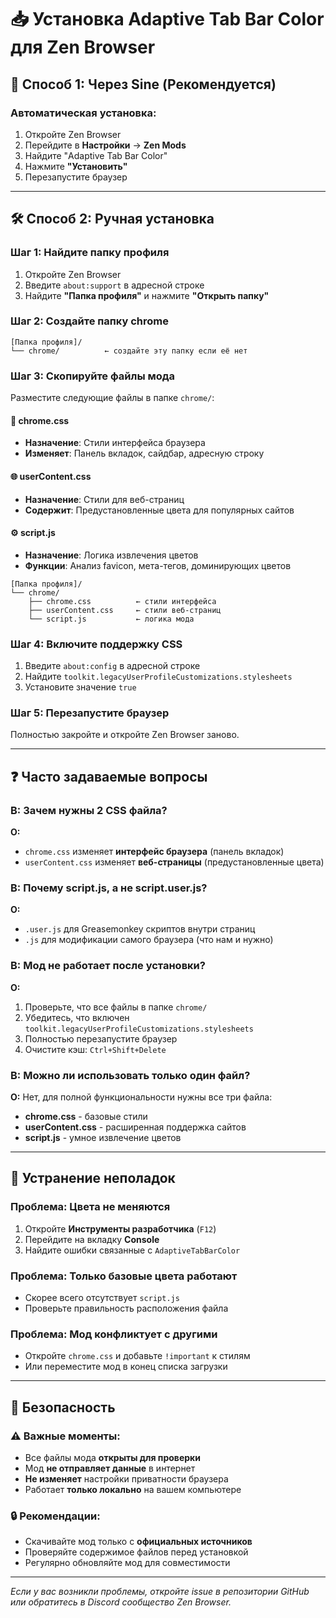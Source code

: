 # 📥 Установка Adaptive Tab Bar Color для Zen Browser

## 🚀 Способ 1: Через Sine (Рекомендуется)

### Автоматическая установка:
1. Откройте Zen Browser
2. Перейдите в **Настройки** → **Zen Mods**
3. Найдите "Adaptive Tab Bar Color" 
4. Нажмите **"Установить"**
5. Перезапустите браузер

---

## 🛠 Способ 2: Ручная установка

### Шаг 1: Найдите папку профиля
1. Откройте Zen Browser
2. Введите `about:support` в адресной строке
3. Найдите **"Папка профиля"** и нажмите **"Открыть папку"**

### Шаг 2: Создайте папку chrome
```
[Папка профиля]/
└── chrome/          ← создайте эту папку если её нет
```

### Шаг 3: Скопируйте файлы мода
Разместите следующие файлы в папке `chrome/`:

#### 🎨 **chrome.css** 
- **Назначение**: Стили интерфейса браузера
- **Изменяет**: Панель вкладок, сайдбар, адресную строку

#### 🌐 **userContent.css**
- **Назначение**: Стили для веб-страниц  
- **Содержит**: Предустановленные цвета для популярных сайтов

#### ⚙️ **script.js**
- **Назначение**: Логика извлечения цветов
- **Функции**: Анализ favicon, мета-тегов, доминирующих цветов

```
[Папка профиля]/
└── chrome/
    ├── chrome.css          ← стили интерфейса
    ├── userContent.css     ← стили веб-страниц  
    └── script.js           ← логика мода
```

### Шаг 4: Включите поддержку CSS
1. Введите `about:config` в адресной строке
2. Найдите `toolkit.legacyUserProfileCustomizations.stylesheets`
3. Установите значение `true`

### Шаг 5: Перезапустите браузер
Полностью закройте и откройте Zen Browser заново.

---

## ❓ **Часто задаваемые вопросы**

### **В: Зачем нужны 2 CSS файла?**
**О:** 
- `chrome.css` изменяет **интерфейс браузера** (панель вкладок)
- `userContent.css` изменяет **веб-страницы** (предустановленные цвета)

### **В: Почему script.js, а не script.user.js?**
**О:** 
- `.user.js` для Greasemonkey скриптов внутри страниц
- `.js` для модификации самого браузера (что нам и нужно)

### **В: Мод не работает после установки?**
**О:** 
1. Проверьте, что все файлы в папке `chrome/`
2. Убедитесь, что включен `toolkit.legacyUserProfileCustomizations.stylesheets`
3. Полностью перезапустите браузер
4. Очистите кэш: `Ctrl+Shift+Delete`

### **В: Можно ли использовать только один файл?**
**О:** Нет, для полной функциональности нужны все три файла:
- **chrome.css** - базовые стили
- **userContent.css** - расширенная поддержка сайтов
- **script.js** - умное извлечение цветов

---

## 🔧 Устранение неполадок

### Проблема: Цвета не меняются
1. Откройте **Инструменты разработчика** (`F12`)
2. Перейдите на вкладку **Console**  
3. Найдите ошибки связанные с `AdaptiveTabBarColor`

### Проблема: Только базовые цвета работают
- Скорее всего отсутствует `script.js`
- Проверьте правильность расположения файла

### Проблема: Мод конфликтует с другими
- Откройте `chrome.css` и добавьте `!important` к стилям
- Или переместите мод в конец списка загрузки

---

## 🚨 Безопасность

### ⚠️ **Важные моменты:**
- Все файлы мода **открыты для проверки**
- Мод **не отправляет данные** в интернет  
- **Не изменяет** настройки приватности браузера
- Работает **только локально** на вашем компьютере

### 🔒 **Рекомендации:**
- Скачивайте мод только с **официальных источников**
- Проверяйте содержимое файлов перед установкой
- Регулярно обновляйте мод для совместимости

---

*Если у вас возникли проблемы, откройте issue в репозитории GitHub или обратитесь в Discord сообщество Zen Browser.* 